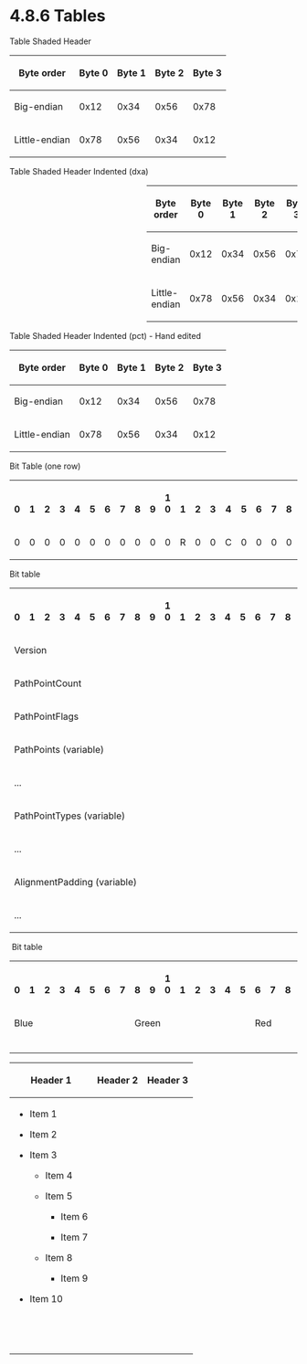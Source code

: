 <html dir="LTR" xmlns:mshelp="http://msdn.microsoft.com/mshelp" xmlns:ddue="http://ddue.schemas.microsoft.com/authoring/2003/5" xmlns:xlink="http://www.w3.org/1999/xlink" xmlns:tool="http://www.microsoft.com/tooltip">
 <body>
 <div id="header">
 <h1 class="heading">4.8.6 Tables</h1>
 </div>
 <div id="mainSection">
 <div id="mainBody">
 <div id="allHistory" class="saveHistory"></div>
 <div id="sectionSection0" class="section" name="collapseableSection">
 

<p>Table Shaded Header</p>

<table>
 <thead>
 <tr>
 <th>
 <p>Byte order</p>
 </th>
 <th>
 <p>Byte 0</p>
 </th>
 <th>
 <p>Byte 1</p>
 </th>
 <th>
 <p>Byte 2</p>
 </th>
 <th>
 <p>Byte 3</p>
 </th>
 </tr>
 </thead>
 <tr>
 <td>
 <p>Big-endian</p>
 </td>
 <td>
 <p>0x12</p>
 </td>
 <td>
 <p>0x34</p>
 </td>
 <td>
 <p>0x56</p>
 </td>
 <td>
 <p>0x78</p>
 </td>
 </tr>
 <tr>
 <td>
 <p>Little-endian</p>
 </td>
 <td>
 <p>0x78</p>
 </td>
 <td>
 <p>0x56</p>
 </td>
 <td>
 <p>0x34</p>
 </td>
 <td>
 <p>0x12</p>
 </td>
 </tr>
</table>

<p> </p>

<p>Table Shaded Header Indented (dxa)  </p>

<dl>
<dd>
<dl>
<dd>
<dl>
<dd>
<dl>
<dd>
<dl>
<dd>
<dl>
<dd>
<table>
 <thead>
 <tr>
 <th>
 <p>Byte order</p>
 </th>
 <th>
 <p>Byte 0</p>
 </th>
 <th>
 <p>Byte 1</p>
 </th>
 <th>
 <p>Byte 2</p>
 </th>
 <th>
 <p>Byte 3</p>
 </th>
 </tr>
 </thead>
 <tr>
 <td>
 <p>Big-endian</p>
 </td>
 <td>
 <p>0x12</p>
 </td>
 <td>
 <p>0x34</p>
 </td>
 <td>
 <p>0x56</p>
 </td>
 <td>
 <p>0x78</p>
 </td>
 </tr>
 <tr>
 <td>
 <p>Little-endian</p>
 </td>
 <td>
 <p>0x78</p>
 </td>
 <td>
 <p>0x56</p>
 </td>
 <td>
 <p>0x34</p>
 </td>
 <td>
 <p>0x12</p>
 </td>
 </tr>
</table>
</dd></dl></dd></dl></dd></dl></dd></dl></dd></dl></dd></dl>

<p>Table Shaded Header Indented (pct) - Hand edited</p>

<table>
 <thead>
 <tr>
 <th>
 <p>Byte order</p>
 </th>
 <th>
 <p>Byte 0</p>
 </th>
 <th>
 <p>Byte 1</p>
 </th>
 <th>
 <p>Byte 2</p>
 </th>
 <th>
 <p>Byte 3</p>
 </th>
 </tr>
 </thead>
 <tr>
 <td>
 <p>Big-endian</p>
 </td>
 <td>
 <p>0x12</p>
 </td>
 <td>
 <p>0x34</p>
 </td>
 <td>
 <p>0x56</p>
 </td>
 <td>
 <p>0x78</p>
 </td>
 </tr>
 <tr>
 <td>
 <p>Little-endian</p>
 </td>
 <td>
 <p>0x78</p>
 </td>
 <td>
 <p>0x56</p>
 </td>
 <td>
 <p>0x34</p>
 </td>
 <td>
 <p>0x12</p>
 </td>
 </tr>
</table>

<p> </p>

<p>Bit Table (one row)</p>

<table>
 <tr>
 <th><p><br>0</p></th>
 <th><p><br>1</p></th>
 <th><p><br>2</p></th>
 <th><p><br>3</p></th>
 <th><p><br>4</p></th>
 <th><p><br>5</p></th>
 <th><p><br>6</p></th>
 <th><p><br>7</p></th>
 <th><p><br>8</p></th>
 <th><p><br>9</p></th>
 <th><p>1<br>0</p></th>
 <th><p><br>1</p></th>
 <th><p><br>2</p></th>
 <th><p><br>3</p></th>
 <th><p><br>4</p></th>
 <th><p><br>5</p></th>
 <th><p><br>6</p></th>
 <th><p><br>7</p></th>
 <th><p><br>8</p></th>
 <th><p><br>9</p></th>
 <th><p>2<br>0</p></th>
 <th><p><br>1</p></th>
 <th><p><br>2</p></th>
 <th><p><br>3</p></th>
 <th><p><br>4</p></th>
 <th><p><br>5</p></th>
 <th><p><br>6</p></th>
 <th><p><br>7</p></th>
 <th><p><br>8</p></th>
 <th><p><br>9</p></th>
 <th><p>3<br>0</p></th>
 <th><p><br>1</p></th>
 </tr>
 <tr>
 <td>
 <p>0</p>
 </td>
 <td>
 <p>0</p>
 </td>
 <td>
 <p>0</p>
 </td>
 <td>
 <p>0</p>
 </td>
 <td>
 <p>0</p>
 </td>
 <td>
 <p>0</p>
 </td>
 <td>
 <p>0</p>
 </td>
 <td>
 <p>0</p>
 </td>
 <td>
 <p>0</p>
 </td>
 <td>
 <p>0</p>
 </td>
 <td>
 <p>0</p>
 </td>
 <td>
 <p>R</p>
 </td>
 <td>
 <p>0</p>
 </td>
 <td>
 <p>0</p>
 </td>
 <td>
 <p>C</p>
 </td>
 <td>
 <p>0</p>
 </td>
 <td>
 <p>0</p>
 </td>
 <td>
 <p>0</p>
 </td>
 <td>
 <p>0</p>
 </td>
 <td>
 <p>0</p>
 </td>
 <td>
 <p>0</p>
 </td>
 <td>
 <p>0</p>
 </td>
 <td>
 <p>0</p>
 </td>
 <td>
 <p>0</p>
 </td>
 <td>
 <p>0</p>
 </td>
 <td>
 <p>0</p>
 </td>
 <td>
 <p>0</p>
 </td>
 <td>
 <p>0</p>
 </td>
 <td>
 <p>0</p>
 </td>
 <td>
 <p>0</p>
 </td>
 <td>
 <p>0</p>
 </td>
 <td>
 <p>0</p>
 </td>
 </tr>
</table>

<p> </p>

<p>Bit table </p>

<table>
 <tr>
 <th><p><br>0</p></th>
 <th><p><br>1</p></th>
 <th><p><br>2</p></th>
 <th><p><br>3</p></th>
 <th><p><br>4</p></th>
 <th><p><br>5</p></th>
 <th><p><br>6</p></th>
 <th><p><br>7</p></th>
 <th><p><br>8</p></th>
 <th><p><br>9</p></th>
 <th><p>1<br>0</p></th>
 <th><p><br>1</p></th>
 <th><p><br>2</p></th>
 <th><p><br>3</p></th>
 <th><p><br>4</p></th>
 <th><p><br>5</p></th>
 <th><p><br>6</p></th>
 <th><p><br>7</p></th>
 <th><p><br>8</p></th>
 <th><p><br>9</p></th>
 <th><p>2<br>0</p></th>
 <th><p><br>1</p></th>
 <th><p><br>2</p></th>
 <th><p><br>3</p></th>
 <th><p><br>4</p></th>
 <th><p><br>5</p></th>
 <th><p><br>6</p></th>
 <th><p><br>7</p></th>
 <th><p><br>8</p></th>
 <th><p><br>9</p></th>
 <th><p>3<br>0</p></th>
 <th><p><br>1</p></th>
 </tr>
 <tr>
 <td colspan="32">
 <p>Version</p>
 </td>
 </tr>
 <tr>
 <td colspan="32">
 <p>PathPointCount</p>
 </td>
 </tr>
 <tr>
 <td colspan="32">
 <p>PathPointFlags</p>
 </td>
 </tr>
 <tr>
 <td colspan="32">
 <p>PathPoints
 (variable)</p>
 </td>
 </tr>
 <tr>
 <td colspan="32">
 <p>...</p>
 </td>
 </tr>
 <tr>
 <td colspan="32">
 <p>PathPointTypes
 (variable)</p>
 </td>
 </tr>
 <tr>
 <td colspan="32">
 <p>...</p>
 </td>
 </tr>
 <tr>
 <td colspan="32">
 <p>AlignmentPadding
 (variable)</p>
 </td>
 </tr>
 <tr>
 <td colspan="32">
 <p>...</p>
 </td>
 </tr>
</table>

<p> Bit table</p>

<table>
 <tr>
 <th><p><br>0</p></th>
 <th><p><br>1</p></th>
 <th><p><br>2</p></th>
 <th><p><br>3</p></th>
 <th><p><br>4</p></th>
 <th><p><br>5</p></th>
 <th><p><br>6</p></th>
 <th><p><br>7</p></th>
 <th><p><br>8</p></th>
 <th><p><br>9</p></th>
 <th><p>1<br>0</p></th>
 <th><p><br>1</p></th>
 <th><p><br>2</p></th>
 <th><p><br>3</p></th>
 <th><p><br>4</p></th>
 <th><p><br>5</p></th>
 <th><p><br>6</p></th>
 <th><p><br>7</p></th>
 <th><p><br>8</p></th>
 <th><p><br>9</p></th>
 <th><p>2<br>0</p></th>
 <th><p><br>1</p></th>
 <th><p><br>2</p></th>
 <th><p><br>3</p></th>
 <th><p><br>4</p></th>
 <th><p><br>5</p></th>
 <th><p><br>6</p></th>
 <th><p><br>7</p></th>
 <th><p><br>8</p></th>
 <th><p><br>9</p></th>
 <th><p>3<br>0</p></th>
 <th><p><br>1</p></th>
 </tr>
 <tr>
 <td colspan="8">
 <p>Blue</p>
 </td>
 <td colspan="8">
 <p>Green</p>
 </td>
 <td colspan="8">
 <p>Red</p>
 </td>
 <td colspan="8">
 <p>Alpha</p>
 </td>
 </tr>
 <tr>
 <td colspan="8">
 <p> </p>
 </td>
 <td colspan="8">
 <p> </p>
 </td>
 <td colspan="8">
 <p> </p>
 </td>
 <td colspan="8">
 <p> </p>
 </td>
 </tr>
</table>

<p> </p>

<table>
 <thead>
 <tr>
 <th>
 <p>Header 1</p>
 </th>
 <th>
 <p>Header 2</p>
 </th>
 <th>
 <p>Header 3</p>
 </th>
 </tr>
 </thead>
 <tr>
 <td>
 <ul><li><p><span><span> </span></span><span>Item 1</span></p>
 </li><li><p><span><span> </span></span><span>Item 2</span></p>
 </li><li><p><span><span> </span></span><span>Item 3</span></p>
 <ul><li><p><span><span> </span></span><span>Item 4</span></p>
 </li><li><p><span><span> </span></span><span>Item 5</span></p>
 <ul><li><p><span><span> </span></span><span>Item 6</span></p>
 </li><li><p><span><span> </span></span><span>Item 7</span></p>
 </li></ul></li><li><p><span><span> </span></span><span>Item 8</span></p>
 <ul><li><p><span><span> </span></span><span>Item 9</span></p>
 </li></ul></li></ul></li><li><p><span><span> </span></span><span>Item 10</span></p>
 </li></ul></td>
 <td>
 <p> </p>
 </td>
 <td>
 <p> </p>
 </td>
 </tr>
 <tr>
 <td>
 <p> </p>
 </td>
 <td>
 <p> </p>
 </td>
 <td>
 <p> </p>
 </td>
 </tr>
 <tr>
 <td>
 <p> </p>
 </td>
 <td>
 <p> </p>
 </td>
 <td>
 <p> </p>
 </td>
 </tr>
 <tr>
 <td>
 <p> </p>
 </td>
 <td>
 <p> </p>
 </td>
 <td>
 <p> </p>
 </td>
 </tr>
</table>

<p> </p>


 </div>
 </div>
 </div>
 </body>
</html>